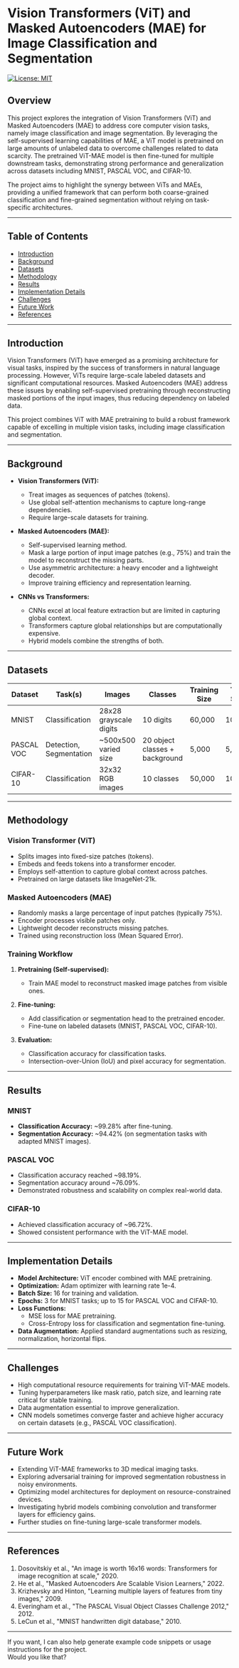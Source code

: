 # Vision Transformers (ViT) and Masked Autoencoders (MAE) for Image Classification and Segmentation

[![License: MIT](https://img.shields.io/badge/License-MIT-yellow.svg)](LICENSE)

## Overview

This project explores the integration of Vision Transformers (ViT) and Masked Autoencoders (MAE) to address core computer vision tasks, namely image classification and image segmentation. By leveraging the self-supervised learning capabilities of MAE, a ViT model is pretrained on large amounts of unlabeled data to overcome challenges related to data scarcity. The pretrained ViT-MAE model is then fine-tuned for multiple downstream tasks, demonstrating strong performance and generalization across datasets including MNIST, PASCAL VOC, and CIFAR-10.

The project aims to highlight the synergy between ViTs and MAEs, providing a unified framework that can perform both coarse-grained classification and fine-grained segmentation without relying on task-specific architectures.

---

## Table of Contents

- [Introduction](#introduction)  
- [Background](#background)  
- [Datasets](#datasets)  
- [Methodology](#methodology)  
- [Results](#results)  
- [Implementation Details](#implementation-details)  
- [Challenges](#challenges)  
- [Future Work](#future-work)  
- [References](#references)  

---

## Introduction

Vision Transformers (ViT) have emerged as a promising architecture for visual tasks, inspired by the success of transformers in natural language processing. However, ViTs require large-scale labeled datasets and significant computational resources. Masked Autoencoders (MAE) address these issues by enabling self-supervised pretraining through reconstructing masked portions of the input images, thus reducing dependency on labeled data.

This project combines ViT with MAE pretraining to build a robust framework capable of excelling in multiple vision tasks, including image classification and segmentation.

---

## Background

- **Vision Transformers (ViT):**  
  - Treat images as sequences of patches (tokens).  
  - Use global self-attention mechanisms to capture long-range dependencies.  
  - Require large-scale datasets for training.

- **Masked Autoencoders (MAE):**  
  - Self-supervised learning method.  
  - Mask a large portion of input image patches (e.g., 75%) and train the model to reconstruct the missing parts.  
  - Use asymmetric architecture: a heavy encoder and a lightweight decoder.  
  - Improve training efficiency and representation learning.

- **CNNs vs Transformers:**  
  - CNNs excel at local feature extraction but are limited in capturing global context.  
  - Transformers capture global relationships but are computationally expensive.  
  - Hybrid models combine the strengths of both.

---

## Datasets

| Dataset    | Task(s)                 | Images                   | Classes        | Training Size | Test Size  |
|------------|-------------------------|--------------------------|----------------|---------------|------------|
| MNIST      | Classification          | 28x28 grayscale digits   | 10 digits      | 60,000        | 10,000     |
| PASCAL VOC | Detection, Segmentation | ~500x500 varied size     | 20 object classes + background | 5,000         | 5,000      |
| CIFAR-10   | Classification          | 32x32 RGB images         | 10 classes     | 50,000        | 10,000     |

---

## Methodology

### Vision Transformer (ViT)

- Splits images into fixed-size patches (tokens).  
- Embeds and feeds tokens into a transformer encoder.  
- Employs self-attention to capture global context across patches.  
- Pretrained on large datasets like ImageNet-21k.

### Masked Autoencoders (MAE)

- Randomly masks a large percentage of input patches (typically 75%).  
- Encoder processes visible patches only.  
- Lightweight decoder reconstructs missing patches.  
- Trained using reconstruction loss (Mean Squared Error).

### Training Workflow

1. **Pretraining (Self-supervised):**  
   - Train MAE model to reconstruct masked image patches from visible ones.

2. **Fine-tuning:**  
   - Add classification or segmentation head to the pretrained encoder.  
   - Fine-tune on labeled datasets (MNIST, PASCAL VOC, CIFAR-10).

3. **Evaluation:**  
   - Classification accuracy for classification tasks.  
   - Intersection-over-Union (IoU) and pixel accuracy for segmentation.

---

## Results

### MNIST

- **Classification Accuracy:** ~99.28% after fine-tuning.  
- **Segmentation Accuracy:** ~94.42% (on segmentation tasks with adapted MNIST images).  

### PASCAL VOC

- Classification accuracy reached ~98.19%.  
- Segmentation accuracy around ~76.09%.  
- Demonstrated robustness and scalability on complex real-world data.

### CIFAR-10

- Achieved classification accuracy of ~96.72%.  
- Showed consistent performance with the ViT-MAE model.

---

## Implementation Details

- **Model Architecture:** ViT encoder combined with MAE pretraining.  
- **Optimization:** Adam optimizer with learning rate 1e-4.  
- **Batch Size:** 16 for training and validation.  
- **Epochs:** 3 for MNIST tasks; up to 15 for PASCAL VOC and CIFAR-10.  
- **Loss Functions:**  
  - MSE loss for MAE pretraining.  
  - Cross-Entropy loss for classification and segmentation fine-tuning.  
- **Data Augmentation:** Applied standard augmentations such as resizing, normalization, horizontal flips.

---

## Challenges

- High computational resource requirements for training ViT-MAE models.  
- Tuning hyperparameters like mask ratio, patch size, and learning rate critical for stable training.  
- Data augmentation essential to improve generalization.  
- CNN models sometimes converge faster and achieve higher accuracy on certain datasets (e.g., PASCAL VOC classification).

---

## Future Work

- Extending ViT-MAE frameworks to 3D medical imaging tasks.  
- Exploring adversarial training for improved segmentation robustness in noisy environments.  
- Optimizing model architectures for deployment on resource-constrained devices.  
- Investigating hybrid models combining convolution and transformer layers for efficiency gains.  
- Further studies on fine-tuning large-scale transformer models.

---

## References

1. Dosovitskiy et al., "An image is worth 16x16 words: Transformers for image recognition at scale," 2020.  
2. He et al., "Masked Autoencoders Are Scalable Vision Learners," 2022.  
3. Krizhevsky and Hinton, "Learning multiple layers of features from tiny images," 2009.  
4. Everingham et al., "The PASCAL Visual Object Classes Challenge 2012," 2012.  
5. LeCun et al., "MNIST handwritten digit database," 2010.

---



If you want, I can also help generate example code snippets or usage instructions for the project.  
Would you like that?
